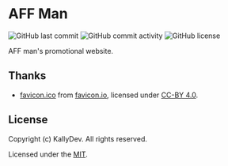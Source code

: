 # AFF Man

![GitHub last commit](https://img.shields.io/github/last-commit/kallydev/affman?style=flat-square)
![GitHub commit activity](https://img.shields.io/github/commit-activity/m/kallydev/affman?style=flat-square)
![GitHub license](https://img.shields.io/github/license/kallydev/affman?style=flat-square)

AFF man's promotional website.

## Thanks

- [favicon.ico](favicon.ico) from [favicon.io](https://favicon.io), licensed under [CC-BY 4.0](https://creativecommons.org/licenses/by/4.0/).

## License

Copyright (c) KallyDev. All rights reserved.

Licensed under the [MIT](LICENSE).

